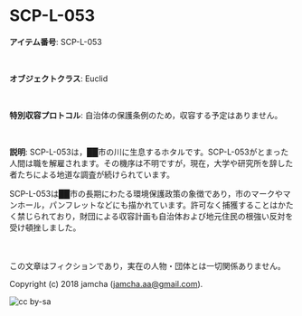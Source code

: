 # SCP-L-053

**アイテム番号**: SCP-L-053  

<br>  

**オブジェクトクラス**: Euclid  

<br>  

**特別収容プロトコル**: 自治体の保護条例のため，収容する予定はありません。  

<br>  

**説明**: SCP-L-053は，██市の川に生息するホタルです。SCP-L-053がとまった人間は職を解雇されます。その機序は不明ですが，現在，大学や研究所を辞した者たちによる地道な調査が続けられています。  

SCP-L-053は██市の長期にわたる環境保護政策の象徴であり，市のマークやマンホール，パンフレットなどにも描かれています。許可なく捕獲することはかたく禁じられており，財団による収容計画も自治体および地元住民の根強い反対を受け頓挫しました。  

<br>  
<br>  
この文章はフィクションであり，実在の人物・団体とは一切関係ありません。  

Copyright (c) 2018 jamcha (jamcha.aa@gmail.com).  

![cc by-sa](http://i.creativecommons.org/l/by-sa/4.0/88x31.png)
